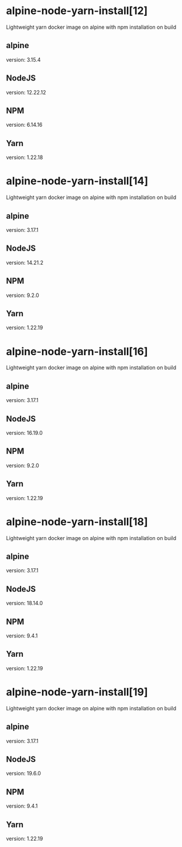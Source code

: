 # alpine-node-yarn-install[12]
Lightweight yarn docker image on alpine with npm installation on build

## alpine
version: 3.15.4

## NodeJS
version: 12.22.12

## NPM
version: 6.14.16

## Yarn
version: 1.22.18

# alpine-node-yarn-install[14]
Lightweight yarn docker image on alpine with npm installation on build

## alpine
version: 3.17.1

## NodeJS
version: 14.21.2

## NPM
version: 9.2.0

## Yarn
version: 1.22.19

# alpine-node-yarn-install[16]
Lightweight yarn docker image on alpine with npm installation on build

## alpine
version: 3.17.1

## NodeJS
version: 16.19.0

## NPM
version: 9.2.0

## Yarn
version: 1.22.19

# alpine-node-yarn-install[18]
Lightweight yarn docker image on alpine with npm installation on build

## alpine
version: 3.17.1

## NodeJS
version: 18.14.0

## NPM
version: 9.4.1

## Yarn
version: 1.22.19

# alpine-node-yarn-install[19]
Lightweight yarn docker image on alpine with npm installation on build

## alpine
version: 3.17.1

## NodeJS
version: 19.6.0

## NPM
version: 9.4.1

## Yarn
version: 1.22.19
